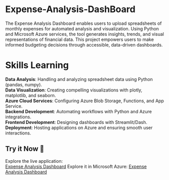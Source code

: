 # Expense-Analysis-DashBoard
The Expense Analysis Dashboard enables users to upload spreadsheets of monthly expenses for automated analysis and visualization. Using Python and Microsoft Azure services, the tool generates insights, trends, and visual representations of financial data. This project empowers users to make informed budgeting decisions through accessible, data-driven dashboards.

# Skills Learning
**Data Analysis**: Handling and analyzing spreadsheet data using Python (pandas, numpy).  
**Data Visualization**: Creating compelling visualizations with plotly, matplotlib, and seaborn.  
**Azure Cloud Services**: Configuring Azure Blob Storage, Functions, and App Service.  
**Backend Development**: Automating workflows with Python and Azure integrations.  
**Frontend Development**: Designing dashboards with Streamlit/Dash.  
**Deployment**: Hosting applications on Azure and ensuring smooth user interactions.

## Try it Now 🚀

Explore the live application:  
[Expense Analysis Dashboard](https://mad1232-expense-analysis-dashboard-dashboard-lyxckq.streamlit.app/)
Explore it in Microsoft Azure:
[Expense Analysis Dashboard](https://expense-budget-tracker-cba5hzgzd9dqf6ft.eastus-01.azurewebsites.net/)
